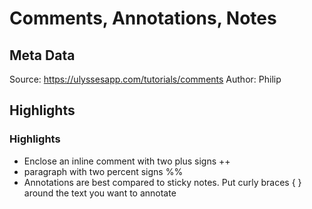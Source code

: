 # Comments, Annotations, Notes

## Meta Data

Source:  https://ulyssesapp.com/tutorials/comments 
Author: Philip

## Highlights

### Highlights

- Enclose an inline comment with two plus signs ++
- paragraph with two percent signs %%
- Annotations are best compared to sticky notes. Put curly braces { } around the text you want to annotate
